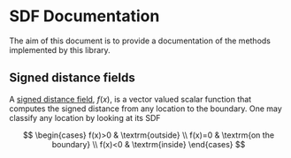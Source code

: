 # SDF Documentation

The aim of this document is to provide a documentation of the methods implemented by this library.

## Signed distance fields

A [signed distance field](https://en.wikipedia.org/wiki/Signed_distance_function), $f(x)$, is a vector valued scalar function that computes the signed distance from any location to the boundary. One may classify any location by looking at its SDF

$$
\begin{cases}
      f(x)>0 & \textrm{outside} \\
      f(x)=0 & \textrm{on the boundary} \\
      f(x)<0 & \textrm{inside}
\end{cases}
$$
